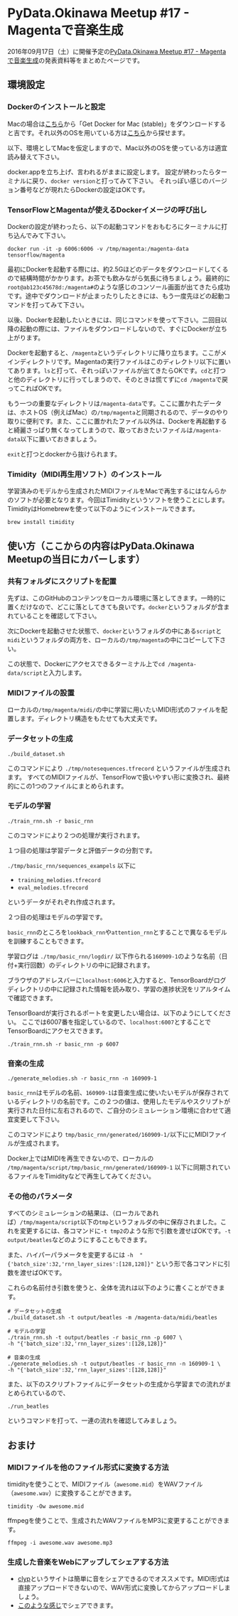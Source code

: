 # PyData.Okinawa Meetup #17 - Magentaで音楽生成

2016年09月17日（土）に開催予定の[PyData.Okinawa Meetup #17 - Magentaで音楽生成](http://pydataokinawa.connpass.com/event/39806/)の発表資料等をまとめたページです。

## 環境設定

### Dockerのインストールと設定

Macの場合は[こちら](https://docs.docker.com/docker-for-mac/)から「Get Docker for Mac (stable)」をダウンロードすると吉です。それ以外のOSを用いている方は[こちら](https://docs.docker.com/engine/installation/)から探せます。

以下、環境としてMacを仮定しますので、Mac以外のOSを使っている方は適宜読み替えて下さい。

docker.appを立ち上げ、言われるがままに設定します。
設定が終わったらターミナルに戻り、`docker version`と打ってみて下さい。
それっぽい感じのバージョン番号などが現れたらDockerの設定はOKです。

### TensorFlowとMagentaが使えるDockerイメージの呼び出し

Dockerの設定が終わったら、以下の起動コマンドをおもむろにターミナルに打ち込んでみて下さい。

```bash:
docker run -it -p 6006:6006 -v /tmp/magenta:/magenta-data tensorflow/magenta
```

最初にDockerを起動する際には、約2.5Gほどのデータをダウンロードしてくるので結構時間がかかります。お茶でも飲みながら気長に待ちましょう。最終的に`root@ab123c45678d:/magenta#`のような感じのコンソール画面が出てきたら成功です。途中でダウンロードが止まったりしたときには、もう一度先ほどの起動コマンドを打ってみて下さい。

以後、Dockerを起動したいときには、同じコマンドを使って下さい。二回目以降の起動の際には、ファイルをダウンロードしないので、すぐにDockerが立ち上がります。

Dockerを起動すると、`/magenta`というディレクトリに降り立ちます。ここがメインディレクトリです。Magentaの実行ファイルはこのディレクトリ以下に置いてあります。`ls`と打って、それっぽいファイルが出てきたらOKです。`cd`と打つと他のディレクトリに行ってしまうので、そのときは慌てずに`cd /magenta`で戻ってこればOKです。

もう一つの重要なディレクトリは`/magenta-data`です。ここに置かれたデータは、ホストOS（例えばMac）の`/tmp/magenta`と同期されるので、データのやり取りに便利です。また、ここに置かれたファイル以外は、Dockerを再起動すると綺麗さっぱり無くなってしまうので、取っておきたいファイルは`/magenta-data`以下に置いておきましょう。

`exit`と打つとdockerから抜けられます。

### Timidity（MIDI再生用ソフト）のインストール

学習済みのモデルから生成されたMIDIファイルをMacで再生するにはなんらかのソフトが必要となります。今回はTimidityというソフトを使うことにします。TimidityはHomebrewを使って以下のようにインストールできます。

```bash:
brew install timidity
```

## 使い方（ここからの内容はPyData.Okinawa Meetupの当日にカバーします）

### 共有フォルダにスクリプトを配置

先ずは、このGitHubのコンテンツをローカル環境に落としてきます。一時的に置くだけなので、どこに落としてきても良いです。`docker`というフォルダが含まれていることを確認して下さい。

次にDockerを起動させた状態で、`docker`というフォルダの中にある`script`と`midi`というフォルダの両方を、ローカルの`/tmp/magenta`の中にコピーして下さい。

この状態で、Dockerにアクセスできるターミナル上で`cd /magenta-data/script`と入力します。

### MIDIファイルの設置

ローカルの`/tmp/magenta/midi/`の中に学習に用いたいMIDI形式のファイルを配置します。ディレクトリ構造をもたせても大丈夫です。

### データセットの生成

```
./build_dataset.sh
```

このコマンドにより `./tmp/notesequences.tfrecord`  というファイルが生成されます。
すべてのMIDIファイルが、TensorFlowで扱いやすい形に変換され、最終的にこの1つのファイルにまとめられます。

### モデルの学習

```
./train_rnn.sh -r basic_rnn
```

このコマンドにより２つの処理が実行されます。

１つ目の処理は学習データと評価データの分割です。

 `./tmp/basic_rnn/sequences_exampels` 以下に

- `training_melodies.tfrecord`
- `eval_melodies.tfrecord`

というデータがそれぞれ作成されます。

２つ目の処理はモデルの学習です。

`basic_rnn`のところを`lookback_rnn`や`attention_rnn`とすることで異なるモデルを訓練することもできます。

学習ログは `./tmp/basic_rnn/logdir/` 以下作られる`160909-1`のような名前（日付+実行回数）のディレクトリの中に記録されます。

ブラウザのアドレスバーに`localhost:6006`と入力すると、TensorBoardがログディレクトリの中に記録された情報を読み取り、学習の進捗状況をリアルタイムで確認できます。

TensorBoardが実行されるポートを変更したい場合は、以下のようにしてください。
ここでは6007番を指定しているので、`localhost:6007`とすることでTensorBoardにアクセスできます。

```
./train_rnn.sh -r basic_rnn -p 6007
```

### 音楽の生成

```
./generate_melodies.sh -r basic_rnn -n 160909-1
```

`basic_rnn`はモデルの名前、`160909-1`は音楽生成に使いたいモデルが保存されているディレクトリの名前です。この２つの値は、使用したモデルやスクリプトが実行された日付に左右されるので、ご自分のシミュレーション環境に合わせて適宜変更して下さい。

このコマンドにより
`tmp/basic_rnn/generated/160909-1/`以下ににMIDIファイルが生成されます。

Docker上ではMIDIを再生できないので、ローカルの `/tmp/magenta/script/tmp/basic_rnn/generated/160909-1` 以下に同期されているファイルをTimidityなどで再生してみてください。

### その他のパラメータ

すべてのシミュレーションの結果は、（ローカルであれば）`/tmp/magenta/script`以下の`tmp`というフォルダの中に保存されました。これを変更するには、各コマンドに`-t tmp2`のような形で引数を渡せばOKです。`-t output/beatles`などのようにすることもできます。

また、ハイパーパラメータを変更するには `-h  "{'batch_size':32,'rnn_layer_sizes':[128,128]}"` という形で各コマンドに引数を渡せばOKです。

これらの名前付き引数を使うと、全体を流れは以下のように書くことができます。

```
# データセットの生成
./build_dataset.sh -t output/beatles -m /magenta-data/midi/beatles

# モデルの学習
./train_rnn.sh -t output/beatles -r basic_rnn -p 6007 \
-h "{'batch_size':32,'rnn_layer_sizes':[128,128]}"

# 音楽の生成
./generate_melodies.sh -t output/beatles -r basic_rnn -n 160909-1 \
-h "{'batch_size':32,'rnn_layer_sizes':[128,128]}"
```

また、以下のスクリプトファイルにデータセットの生成から学習までの流れがまとめられているので、

```
./run_beatles
```

というコマンドを打って、一連の流れを確認してみましょう。

## おまけ

### MIDIファイルを他のファイル形式に変換する方法

timidityを使うことで、MIDIファイル（`awesome.mid`）をWAVファイル（`awesome.wav`）に変換することができます。

```
timidity -Ow awesome.mid
```

ffmpegを使うことで、生成されたWAVファイルをMP3に変更することができます。

```
ffmpeg -i awesome.wav awesome.mp3
```

### 生成した音楽をWebにアップしてシェアする方法

- [clyp](https://clyp.it/)というサイトは簡単に音をシェアできるのでオススメです。MIDI形式は直接アップロードできないので、WAV形式に変換してからアップロードしましょう。
- [このような感じ](https://clyp.it/k4qgeqkf)でシェアできます。
